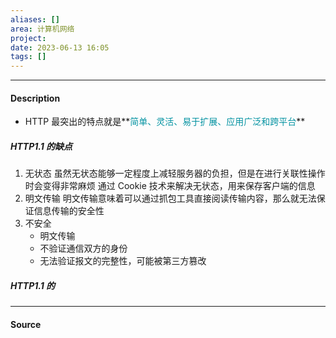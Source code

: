 ```yaml
---
aliases: []
area: 计算机网络
project: 
date: 2023-06-13 16:05
tags: []
---
```

---
#### Description
- HTTP 最突出的特点就是**<font color="#0593A2">简单、灵活、易于扩展、应用广泛和跨平台</font>**

##### HTTP1.1 的缺点
1. 无状态
虽然无状态能够一定程度上减轻服务器的负担，但是在进行关联性操作时会变得非常麻烦
通过 Cookie 技术来解决无状态，用来保存客户端的信息
2. 明文传输
明文传输意味着可以通过抓包工具直接阅读传输内容，那么就无法保证信息传输的安全性
3. 不安全
    - 明文传输
    - 不验证通信双方的身份
    - 无法验证报文的完整性，可能被第三方篡改

##### HTTP1.1 的

---
#### Source

